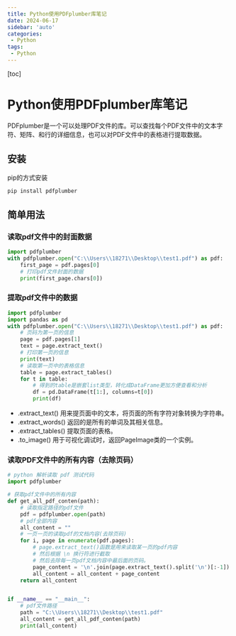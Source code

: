 ```yaml
---
title: Python使用PDFplumber库笔记
date: 2024-06-17
sidebar: 'auto'
categories: 
 - Python
tags:
 - Python
---
```


[toc]

# Python使用PDFplumber库笔记

PDFplumber是一个可以处理PDF文件的库。可以查找每个PDF文件中的文本字符、矩阵、和行的详细信息，也可以对PDF文件中的表格进行提取数据。


## 安装

pip的方式安装
```bash
pip install pdfplumber
```

## 简单用法

### 读取pdf文件中的封面数据

```py
import pdfplumber
with pdfplumber.open("C:\\Users\\18271\\Desktop\\test1.pdf") as pdf:
    first_page = pdf.pages[0]
    # 打印pdf文件封面的数据
    print(first_page.chars[0])

```

### 提取pdf文件中的数据

```py
import pdfplumber
import pandas as pd
with pdfplumber.open("C:\\Users\\18271\\Desktop\\test1.pdf") as pdf:
    # 页码为第一页的信息
    page = pdf.pages[1]  
    text = page.extract_text()
    # 打印第一页的信息
    print(text)
    # 读取第一页中的表格信息
    table = page.extract_tables()
    for t in table:
        # 得到的table是嵌套list类型，转化成DataFrame更加方便查看和分析
        df = pd.DataFrame(t[1:], columns=t[0])
        print(df)

```

- .extract_text() 用来提页面中的文本，将页面的所有字符对象转换为字符串。
- .extract_words() 返回的是所有的单词及其相关信息。
- .extract_tables() 提取页面的表格。
- .to_image() 用于可视化调试时，返回PageImage类的一个实例。


### 读取PDF文件中的所有内容（去除页码）

```py
# python 解析读取 pdf 测试代码
import pdfplumber

# 获取pdf文件中的所有内容
def get_all_pdf_conten(path):
    # 读取指定路径的pdf文件
    pdf = pdfplumber.open(path)
    # pdf全部内容
    all_content = ""
    # 一页一页的读取pdf的文档内容(去除页码)
    for i, page in enumerate(pdf.pages):
        # page.extract_text()函数是用来读取某一页的pdf内容
        # 然后根据 \n 换行符进行截取
        # 然后去除每一页pdf文档内容中最后面的页码。
        page_content = '\n'.join(page.extract_text().split('\n')[:-1])
        all_content = all_content + page_content
    return all_content


if __name__ == "__main__":
    # pdf文件路径
    path = "C:\\Users\\18271\\Desktop\\test1.pdf"
    all_content = get_all_pdf_conten(path)
    print(all_content)

```